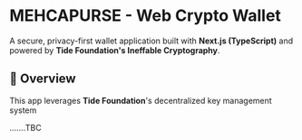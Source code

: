 # MEHCAPURSE - Web Crypto Wallet

A secure, privacy-first wallet application built with **Next.js (TypeScript)** and powered by **Tide Foundation's Ineffable Cryptography**.

## 🚀 Overview

This app leverages **Tide Foundation**'s decentralized key management system

.......TBC
